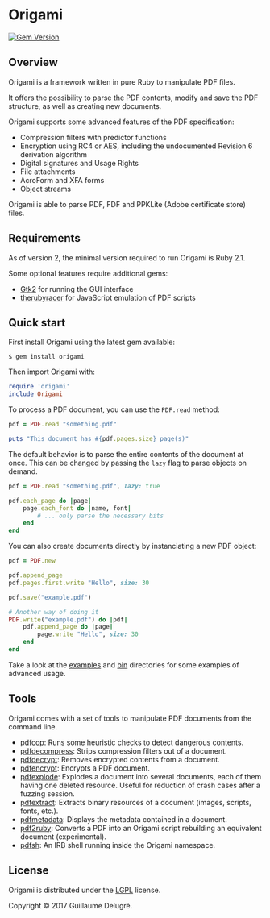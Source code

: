 Origami
=====
[![Gem Version](https://badge.fury.io/rb/origami.svg)](http://rubygems.org/gems/origami)

Overview
--------

Origami is a framework written in pure Ruby to manipulate PDF files.

It offers the possibility to parse the PDF contents, modify and save the PDF
structure, as well as creating new documents.

Origami supports some advanced features of the PDF specification:

* Compression filters with predictor functions
* Encryption using RC4 or AES, including the undocumented Revision 6 derivation algorithm
* Digital signatures and Usage Rights
* File attachments
* AcroForm and XFA forms
* Object streams

Origami is able to parse PDF, FDF and PPKLite (Adobe certificate store) files.

Requirements
------------

As of version 2, the minimal version required to run Origami is Ruby 2.1.

Some optional features require additional gems:

* [Gtk2][ruby-gtk2] for running the GUI interface
* [therubyracer][the-ruby-racer] for JavaScript emulation of PDF scripts

[ruby-gtk2]: https://rubygems.org/gems/gtk2
[the-ruby-racer]: https://rubygems.org/gems/therubyracer

Quick start
-----------

First install Origami using the latest gem available:

    $ gem install origami

Then import Origami with:

```ruby
require 'origami'
include Origami
```

To process a PDF document, you can use the ``PDF.read`` method:

```ruby
pdf = PDF.read "something.pdf"

puts "This document has #{pdf.pages.size} page(s)"
```

The default behavior is to parse the entire contents of the document at once. This can be changed by passing the ``lazy`` flag to parse objects on demand.

```ruby
pdf = PDF.read "something.pdf", lazy: true

pdf.each_page do |page|
    page.each_font do |name, font|
        # ... only parse the necessary bits
    end
end
```

You can also create documents directly by instanciating a new PDF object:

```ruby
pdf = PDF.new

pdf.append_page
pdf.pages.first.write "Hello", size: 30

pdf.save("example.pdf")

# Another way of doing it
PDF.write("example.pdf") do |pdf|
    pdf.append_page do |page|
        page.write "Hello", size: 30
    end
end
```

Take a look at the [examples](examples) and [bin](bin) directories for some examples of advanced usage.

Tools
-----

Origami comes with a set of tools to manipulate PDF documents from the command line.

* [pdfcop](bin/pdfcop): Runs some heuristic checks to detect dangerous contents.
* [pdfdecompress](bin/pdfdecompress): Strips compression filters out of a document.
* [pdfdecrypt](bin/pdfdecrypt): Removes encrypted contents from a document.
* [pdfencrypt](bin/pdfencrypt): Encrypts a PDF document.
* [pdfexplode](bin/pdfexplode): Explodes a document into several documents, each of them having one deleted resource. Useful for reduction of crash cases after a fuzzing session.
* [pdfextract](bin/pdfextract): Extracts binary resources of a document (images, scripts, fonts, etc.).
* [pdfmetadata](bin/pdfmetadata): Displays the metadata contained in a document.
* [pdf2ruby](bin/pdf2ruby): Converts a PDF into an Origami script rebuilding an equivalent document (experimental).
* [pdfsh](bin/pdfsh): An IRB shell running inside the Origami namespace.


License
-------

Origami is distributed under the [LGPL](COPYING.LESSER) license.

Copyright © 2017 Guillaume Delugré.
